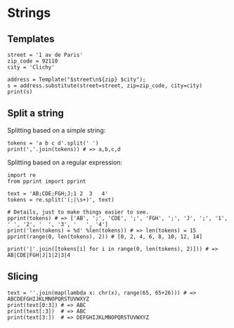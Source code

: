 # Strings

## Templates

    street = '1 av de Paris'
    zip_code = 92110
    city = 'Clichy'

    address = Template("$street\n${zip} $city");
    s = address.substitute(street=street, zip=zip_code, city=city)
    print(s)

## Split a string

Splitting based on a simple string:

    tokens = 'a b c d'.split(' ')
    print(','.join(tokens)) # => a,b,c,d

Splitting based on a regular expression:

    import re
    from pprint import pprint

    text = 'AB;CDE;FGH;J;1 2  3   4'
    tokens = re.split('(;|\s+)', text)

    # Details, just to make things easier to see.
    pprint(tokens) # => ['AB', ';', 'CDE', ';', 'FGH', ';', 'J', ';', '1', ' ', '2', '  ', '3', '   ', '4']
    print('len(tokens) = %d' %len(tokens)) # => len(tokens) = 15
    pprint(range(0, len(tokens), 2)) # [0, 2, 4, 6, 8, 10, 12, 14]

    print('|'.join([tokens[i] for i in range(0, len(tokens), 2)])) # => AB|CDE|FGH|J|1|2|3|4

## Slicing

    text = ''.join(map(lambda x: chr(x), range(65, 65+26))) # => ABCDEFGHIJKLMNOPQRSTUVWXYZ
    print(text[0:3]) # => ABC
    print(text[:3])  # => ABC
    print(text[3:])  # => DEFGHIJKLMNOPQRSTUVWXYZ




